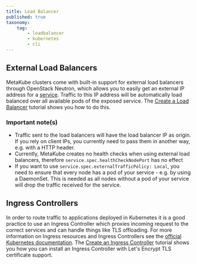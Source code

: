 ```yaml
---
title: Load Balancer
published: true
taxonomy:
    tag:
        - loadbalancer
        - kubernetes
        - cli
---
```


## External Load Balancers

MetaKube clusters come with built-in support for external load balancers through OpenStack Neutron, which allows you to easily get an external IP address for a [service](https://kubernetes.io/docs/concepts/services-networking/service/). Traffic to this IP address will be automatically load balanced over all available pods of the exposed service. The [Create a Load Balancer](../../04.tutorials/13.create-a-load-balancer/default.en.md) tutorial shows you how to do this.

### Important note(s)

* Traffic sent to the load balancers will have the load balancer IP as origin. If you rely on client IPs, you currently need to pass them in another way, e.g. with a HTTP header.
* Currently, MetaKube creates no health checks when using external load balancers, therefore `service.spec.healthCheckNodePort` has no effect
* If you want to use `service.spec.externalTrafficPolicy: Local`, you need to ensure that every node has a pod of your service - e.g. by using a DaemonSet. This is needed as all nodes without a pod of your service will drop the traffic received for the service.

## Ingress Controllers

In order to route traffic to applications deployed in Kubernetes it is a good practice to use an Ingress Controller which proxies incoming request to the correct services and can handle things like TLS offloading. For more information on Ingress resources and Ingress Controllers see the [official Kubernetes documentation](https://kubernetes.io/docs/concepts/services-networking/ingress/). The [Create an Ingress Controller](../../04.tutorials/15.create-an-ingress-controller/default.en.md) tutorial shows you how you can install an Ingress Controller with Let's Encrypt TLS certificate support.
